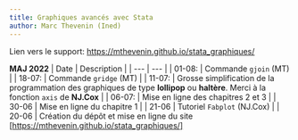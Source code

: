 ```yaml
---
title: Graphiques avancés avec Stata
author: Marc Thevenin (Ined)
---
```


Lien vers le support: https://mthevenin.github.io/stata_graphiques/


**MAJ 2022**
| Date | Description |
| --- | --- |
| 01-08: | Commande `gjoin`  (MT)  |
| 18-07: | Commande `gridge` (MT)  |
| 11-07: | Grosse simplification de la programmation des graphiques de type **lollipop** ou **haltère**. Merci à la fonction `axis` de **NJ.Cox**  |
| 06-07: | Mise en ligne des chapitres 2 et 3  |
| 30-06 | Mise en ligne du chapitre 1 |
| 21-06 | Tutoriel `Fabplot` (NJ.Cox) |
| 20-06 | Création du dépôt et mise en ligne du site [https://mthevenin.github.io/stata_graphiques/]


